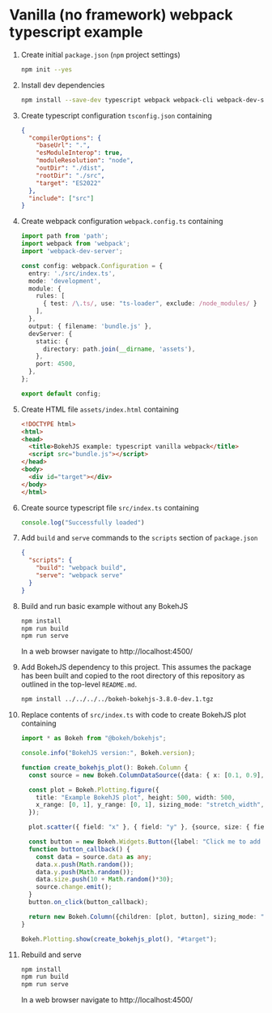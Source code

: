 # Vanilla (no framework) webpack typescript example

1. Create initial `package.json` (`npm` project settings)

    ```bash
    npm init --yes
    ```

2. Install dev dependencies

    ```bash
    npm install --save-dev typescript webpack webpack-cli webpack-dev-server ts-node ts-loader
    ```

3. Create typescript configuration `tsconfig.json` containing

    ```json
    {
      "compilerOptions": {
        "baseUrl": ".",
        "esModuleInterop": true,
        "moduleResolution": "node",
        "outDir": "./dist",
        "rootDir": "./src",
        "target": "ES2022"
      },
      "include": ["src"]
    }
    ```

4. Create webpack configuration `webpack.config.ts` containing

    ```typescript
    import path from 'path';
    import webpack from 'webpack';
    import 'webpack-dev-server';

    const config: webpack.Configuration = {
      entry: './src/index.ts',
      mode: 'development',
      module: {
        rules: [
          { test: /\.ts/, use: "ts-loader", exclude: /node_modules/ }
        ],
      },
      output: { filename: 'bundle.js' },
      devServer: {
        static: {
          directory: path.join(__dirname, 'assets'),
        },
        port: 4500,
      },
    };

    export default config;
    ```

5. Create HTML file `assets/index.html` containing

    ```html
    <!DOCTYPE html>
    <html>
    <head>
      <title>BokehJS example: typescript vanilla webpack</title>
      <script src="bundle.js"></script>
    </head>
    <body>
      <div id="target"></div>
    </body>
    </html>
    ```

6. Create source typescript file `src/index.ts` containing

    ```typescript
    console.log("Successfully loaded")
    ```

7. Add `build` and `serve` commands to the `scripts` section of `package.json`

    ```json
    {
      "scripts": {
        "build": "webpack build",
        "serve": "webpack serve"
      }
    }
    ```

8. Build and run basic example without any BokehJS

    ```bash
    npm install
    npm run build
    npm run serve
    ```

    In a web browser navigate to http://localhost:4500/

9. Add BokehJS dependency to this project. This assumes the package has been built and copied to the root directory of this repository as outlined in the top-level `README.md`.

    ```bash
    npm install ../../../../bokeh-bokehjs-3.8.0-dev.1.tgz
    ```

10. Replace contents of `src/index.ts` with code to create BokehJS plot containing

    ```typescript
    import * as Bokeh from "@bokeh/bokehjs";

    console.info("BokehJS version:", Bokeh.version);

    function create_bokehjs_plot(): Bokeh.Column {
      const source = new Bokeh.ColumnDataSource({data: { x: [0.1, 0.9], y: [0.1, 0.9], size: [40, 10] }});

      const plot = Bokeh.Plotting.figure({
        title: "Example BokehJS plot", height: 500, width: 500,
        x_range: [0, 1], y_range: [0, 1], sizing_mode: "stretch_width",
      });

      plot.scatter({ field: "x" }, { field: "y" }, {source, size: { field: "size" }});

      const button = new Bokeh.Widgets.Button({label: "Click me to add a point", button_type: "primary"});
      function button_callback() {
        const data = source.data as any;
        data.x.push(Math.random());
        data.y.push(Math.random());
        data.size.push(10 + Math.random()*30);
        source.change.emit();
      }
      button.on_click(button_callback);

      return new Bokeh.Column({children: [plot, button], sizing_mode: "stretch_width"});
    }

    Bokeh.Plotting.show(create_bokehjs_plot(), "#target");

    ```

11. Rebuild and serve

    ```bash
    npm install
    npm run build
    npm run serve
    ```

    In a web browser navigate to http://localhost:4500/
